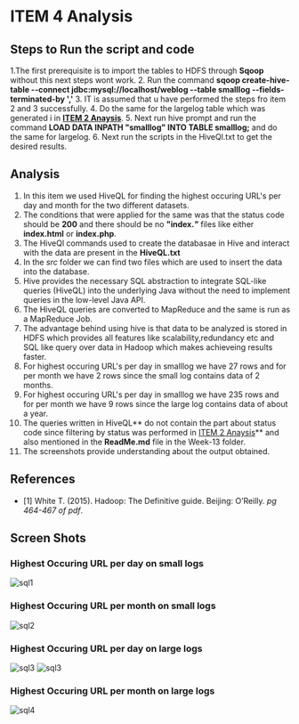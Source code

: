 # **ITEM 4 Analysis**

## Steps to Run the script and code
1.The first prerequisite is to import the tables to HDFS through **Sqoop** without this next steps wont work.
2. Run the command **sqoop create-hive-table --connect jdbc:mysql://localhost/weblog --table smalllog --fields-terminated-by ','**
3. IT is assumed that u have performed the steps fro item 2 and 3 successfully.
4. Do the same for the largelog table which was generated i in **[ITEM 2 Anaysis](https://github.com/illinoistech-itm/knaik3/blob/master/itmd521/Week%2013/item-2/ReadMe.md)**. 
5. Next run hive prompt and run the command **LOAD DATA INPATH "smalllog" INTO TABLE smalllog;** and do the same for largelog.
6. Next run the scripts in the HiveQl.txt to get the desired results.
## Analysis
1. In this item we used HiveQL for finding the highest occuring URL's per day and month for the two different datasets.
2. The conditions that were applied for the same was that the status code should be **200** and there should be no 
   **"index.*"*** files like either **index.html** or **index.php**.
3. The HiveQl commands used to create the databasae in Hive and interact with the data are present in the **HiveQL.txt**
4. In the *src* folder we can find two files which are used to insert the data into the database.
5. Hive provides the necessary SQL abstraction to integrate SQL-like queries (HiveQL) into the underlying Java without the need to implement queries in the low-level Java API.
6. The HiveQL queries are converted to MapReduce and the same is run as a MapReduce Job.
7. The advantage behind using hive is that data to be analyzed is stored in HDFS which provides all features like scalability,redundancy etc and SQL like query over data in Hadoop  which makes achieveing results faster.
8. For highest occuring URL's per day in smalllog we have 27 rows and for per month we have 2 rows since the small log contains data of    2 months.
9.  For highest occuring URL's per day in smalllog we have 235 rows and for per month we have 9 rows since the large log contains data of about a year.
10. The queries written in HiveQL** do not contain the part about status code since filtering by status was performed in [ITEM 2 Anaysis](https://github.com/illinoistech-itm/knaik3/blob/master/itmd521/Week%2013/item-2/ReadMe.md)** and also mentioned in the **ReadMe.md** file in the Week-13 folder.
10. The screenshots provide understanding about the output obtained.

## **References**
* [1] White T. (2015). Hadoop: The Definitive guide. Beijing: O’Reilly. *pg 464-467 of pdf*.

## **Screen Shots**
### Highest Occuring URL per day on small logs

![sql1](https://github.com/illinoistech-itm/knaik3/blob/master/images/Screenshots/Week13/item4/smallperday.JPG)

### Highest Occuring URL per month on small logs

![sql2](https://github.com/illinoistech-itm/knaik3/blob/master/images/Screenshots/Week13/item4/smallpermonthf.JPG)

### Highest Occuring URL per day on large logs
![sql3](https://github.com/illinoistech-itm/knaik3/blob/master/images/Screenshots/Week13/item4/largeperday.JPG)
![sql3](https://github.com/illinoistech-itm/knaik3/blob/master/images/Screenshots/Week13/item4/largeperday2.JPG)

### Highest Occuring URL per month on large logs

![sql4](https://github.com/illinoistech-itm/knaik3/blob/master/images/Screenshots/Week13/item4/largepermonth.JPG)

